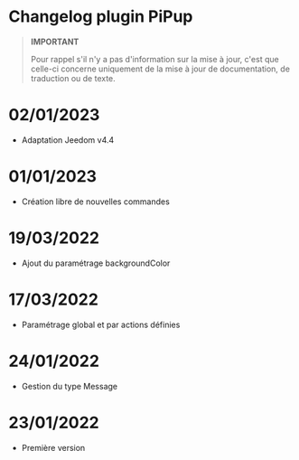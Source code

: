 # Changelog plugin PiPup

>**IMPORTANT**
>
>Pour rappel s'il n'y a pas d'information sur la mise à jour, c'est que celle-ci concerne uniquement de la mise à jour de documentation, de traduction ou de texte.

# 02/01/2023

- Adaptation Jeedom v4.4

# 01/01/2023

- Création libre de nouvelles commandes

# 19/03/2022

- Ajout du paramétrage backgroundColor

# 17/03/2022

- Paramétrage global et par actions définies

# 24/01/2022

- Gestion du type Message

# 23/01/2022

- Première version
